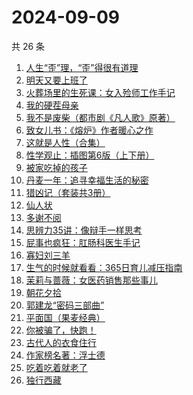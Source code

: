 # 2024-09-09

共 26 条

<!-- BEGIN WEREAD -->
<!-- 最后更新时间 2024-09-09 05:12:37 +0800 -->
1. [人生“歪”理，“歪”得很有道理](https://weread.qq.com/web/bookDetail/1d432b90813ab92d8g016364)
1. [明天又要上班了](https://weread.qq.com/web/bookDetail/abe325c0813ab8167g011e37)
1. [火葬场里的生死课：女入殓师工作手记](https://weread.qq.com/web/bookDetail/efe32430813ab927dg013f4f)
1. [我的硬茬母亲](https://weread.qq.com/web/bookDetail/028326e0813ab930eg0110c4)
1. [我不是废柴（都市剧《凡人歌》原著）](https://weread.qq.com/web/bookDetail/47e32340813ab86b5g0149a7)
1. [致女儿书：《熔炉》作者暖心之作](https://weread.qq.com/web/bookDetail/a5532b80813ab8cc0g014fc8)
1. [这就是人性（合集）](https://weread.qq.com/web/bookDetail/2be32db0813ab92b5g011979)
1. [性学观止：插图第6版（上下册）](https://weread.qq.com/web/bookDetail/af832000813ab7b4cg01059b)
1. [被家吃掉的孩子](https://weread.qq.com/web/bookDetail/d5e32390813ab9280g012468)
1. [丹麦一年：追寻幸福生活的秘密](https://weread.qq.com/web/bookDetail/3f932a00813ab92f0g011147)
1. [猎凶记（套装共3册）](https://weread.qq.com/web/bookDetail/5b032470813ab91f4g013346)
1. [仙人状](https://weread.qq.com/web/bookDetail/78b32010813ab921dg019915)
1. [多谢不阅](https://weread.qq.com/web/bookDetail/d4332030813ab92edg0198c8)
1. [思辨力35讲：像辩手一样思考](https://weread.qq.com/web/bookDetail/cf132e10813ab92e9g018088)
1. [屁事也疯狂：肛肠科医生手记](https://weread.qq.com/web/bookDetail/cf232020813ab9051g017394)
1. [寡妇刘三羊](https://weread.qq.com/web/bookDetail/5e032af0813ab92a3g014d3c)
1. [生气的时候就看看：365日育儿减压指南](https://weread.qq.com/web/bookDetail/fe532360813ab928bg015847)
1. [茉莉与蔷薇：女医药销售那些事儿](https://weread.qq.com/web/bookDetail/15732360813ab927dg01107f)
1. [朝花夕拾](https://weread.qq.com/web/bookDetail/e7332a1072252ab2e732536)
1. [郭建龙“密码三部曲”](https://weread.qq.com/web/bookDetail/9e3326b0813ab9231g012def)
1. [平面国（果麦经典）](https://weread.qq.com/web/bookDetail/215328407200f6f9215a612)
1. [你被骗了，快跑！](https://weread.qq.com/web/bookDetail/d3e320b0813ab926bg0166ea)
1. [古代人的衣食住行](https://weread.qq.com/web/bookDetail/6ba32080813ab8b82g014a38)
1. [作家榜名著：浮士德](https://weread.qq.com/web/bookDetail/cb1324f0813ab7bf5g016544)
1. [吃着吃着就老了](https://weread.qq.com/web/bookDetail/a0b32400813ab8babg0111ca)
1. [独行西藏](https://weread.qq.com/web/bookDetail/6e4325f0813ab91e2g01493e)
<!-- END WEREAD -->